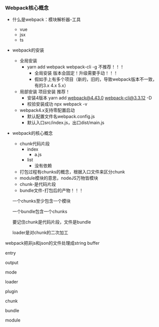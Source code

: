 ### Webpack核心概念

- 什么是webpack：模块解析器-工具

  - vue
  - jsx
  - ts

- webpack的安装

  - 全局安装
    - yarn add webpack webpack-cli -g 不推荐！！！
      - 全局安装 版本会固定！升级需要手动！！！
      - 假如手上有多个项目（新的，旧的，导致webpack版本不一致，有的3.x 4.x 5.x）
  - 局部安装 项目安装 推荐！
    - 安装4版本 yarn add webpack@4.43.0 webpack-cli@3.3.12 -D
    - 校验安装成功 npx webpack -v  
  - webpack4.x支持零配置启动
    - 默认配置文件名webpack.config.js 
    - 默认入口src/index.js，出口dist/main.js

- webpack的核心概念

  - chunk代码片段
    - index
      - a.js
    - list
      - 没有依赖
  - 打包过程有chunks的概念，根据入口文件来区分chunk
  - module模块的意思，nodeJS万物皆模块
  - chunk-是代码片段
  - bundle文件-打包后的产物！！！

  

  一个chunks至少包含一个模块

  一个bundle包含一个chunks

  要记住chunk是代码片段，文件是bundle

  loader是对chunk的二次加工

  

webpack把非js和json的文件处理成string buffer

entry

output

mode

loader

plugin

chunk

bundle

module

